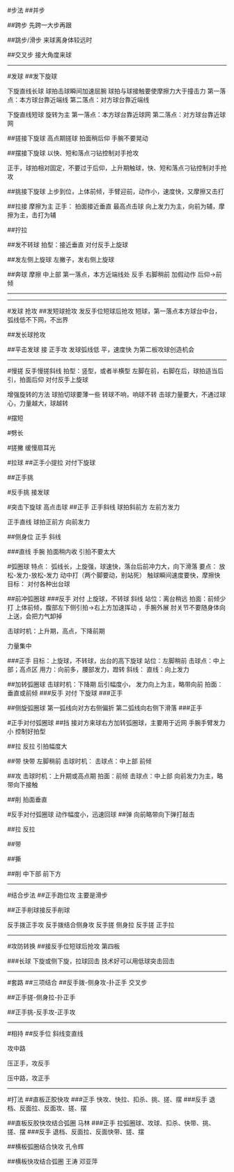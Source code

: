 #步法
##并步

##跨步
先跨一大步再跟

##跳步/滑步
来球离身体较远时

##交叉步
接大角度来球

---
#发球
##发下旋球

下旋直线长球
球拍击球瞬间加速屈腕
球拍与球接触要使摩擦力大于撞击力
第一落点：本方球台靠近端线
第二落点：对方球台靠近端线


下旋直线短球
旋转为主
第一落点：本方球台靠近球网
第二落点：对方球台靠近球网

##搓接下旋球
高点期搓球
拍面稍后仰
手腕不要晃动

##摆接下旋球
以快、短和落点刁钻控制对手抢攻

正手，球拍相对固定，不要过于后仰，上升期触球，快、短和落点刁钻控制对手抢攻

##挑接下旋球
上步到位，上体前倾，手臂迎前，动作小，速度快，又摩擦又击打

##拉接
摩擦为主
正手：
拍面接近垂直
最高点击球
向上发力为主，向前为辅，摩擦为主，击打为辅

##拧拉


##发不转球
拍型：接近垂直
对付反手上旋球

##发左侧上旋球
左撇子，发右侧上旋球


##奔球
摩擦 中上部
第一落点，本方近端线处
反手
右脚稍前
加假动作 后仰->前倾


---


---
#发球 抢攻
##发短球抢攻
发反手位短球后抢攻
短球，第一落点本方球台中台，
弧线低不下网，不出界

##发长球抢攻


##平击发球 接 正手攻
发球弧线低 平，速度快
为第二板攻球创造机会




---

#慢搓
反手慢搓斜线
拍型：竖型，或者半横型
左脚在前，右脚在后，球拍适当后引，拍面后仰
对付反手上旋球


增强旋转的方法
球拍切球要薄一些
转球不响，响球不转
击球力量要大，不通过球心，力量越大，球越转


#摆短


#劈长

#搓撇
缓慢扇耳光

#拉球
##正手小提拉
对付下旋球

##正手挑

#反手挑
接发球


#突击下旋球
高点击球
##正手
正手斜线
球拍斜前方
左前方发力

正手直线
球拍正前方
向前发力

##侧身位 正手
斜线

###直线
手腕 拍面稍内收
引拍不要太大



#弧圈球
特点：
弧线长，上旋强，球速快，落台后前冲力大，向下滑落
要点：
放松-发力-放松-发力
动中打（两个脚要动，别站死）
触球瞬间速度要快，摩擦快
目标：
对付各种出台球



##前冲弧圈球
###反手 
对付 上旋球，不转球
斜线
站位：离台稍远
拍面：前倾少打
上体前倾，腹部左下侧引拍->右上方加速挥动 ，手腕外展
肘关节不要随身体向上送，会把力气卸掉

击球时机：上升期，高点，下降前期

力量集中

###正手
目标：上旋球，不转球，出台的高下旋球
站位：左脚稍前
击球点：中上部；高点区
用力：向前多，腰部发力，蹬转
斜线：
直线：向上发力

##加转弧圈球
击球时机：下降期
后引幅度小，
发力向上为主，略带向前
拍面：垂直或前倾
###反手
对付 下旋球
###正手


##侧旋弧圈球
第一弧线向对方右侧偏折
第二弧线向右侧下滑落
###正手



#正手对付弧圈球
##挡
接对方来球右方加转弧圈球，主要用于近网
手腕手臂发力小
控制好拍型

##拉 反拉
引拍幅度大

##带 快带
左脚稍前
击球时机：
击球点：中上部
前倾

##攻
击球时机：上升期或高点期
拍面：前倾
击球点：中上部
向前发力为主，略带向下接触

##削
拍面垂直



#反手对付弧圈球
动作幅度小，迅速回球
##弹
向前略带向下弹打敲击

##拉 反拉


##带

##撕

##削
中下部
前下方






---
#结合步法
##正手跑位攻
主要是滑步

##正手削球接反手削球


反手拨正手攻
反手拨结合侧身攻
反手搓 侧身拉
反手搓 正手拉


---
#攻防转换
##接反手位短球后抢攻
第四板

###长球
下旋或侧下旋，拉球回击
技术好可以用低球突击回击

---
#套路
##三项结合
##反手拨-侧身攻-扑正手
交叉步

##正手搓-侧身拉-扑正手


##正手挑-反手攻-正手攻


---
#相持
##反手位
斜线变直线

攻中路

压正手，攻反手

压中路，攻正手

---
#打法
##直板正胶快攻
###正手
快攻、快拉、扣杀、挑、搓、摆
###反手
退档、反面拉、反面攻、搓、摆

##直板反胶快攻结合弧圈
马林
###正手
拉弧圈球、攻球、扣杀、快带、挑、搓、摆
###反手
退档、反面拉、反面快带、搓、摆


##横板弧圈结合快攻
孔令辉

##横板快攻结合弧圈
王涛
邓亚萍








